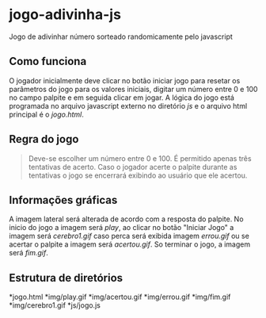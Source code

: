 # jogo-adivinha-js
Jogo de adivinhar número sorteado randomicamente pelo javascript


## Como funciona
O jogador inicialmente deve clicar no botão iniciar jogo para resetar os parâmetros do jogo para os valores iniciais, digitar um número entre 0 e 100 no campo palpite e em seguida clicar em jogar. A lógica do jogo está programada no arquivo javascript externo no diretório *js* e o arquivo html principal é o *jogo.html*.

## Regra do jogo
> Deve-se escolher um número entre 0 e 100.
> É permitido apenas três tentativas de acerto.
> Caso o jogador acerte o palpite durante as tentativas o jogo se encerrará exibindo ao usuário que ele acertou.

## Informações gráficas
A imagem lateral será alterada de acordo com a resposta do palpite. No inicio do jogo a imagem será  *play*, ao clicar no botão "Iniciar Jogo" a imagem será *cerebro1.gif* caso perca será exibida imagem *errou.gif* ou se acertar o palpite a imagem será *acertou.gif*. So terminar o jogo, a imagem será *fim.gif*. 

## Estrutura de diretórios

*jogo.html
*img/play.gif
*img/acertou.gif
*img/errou.gif
*img/fim.gif
*img/cerebro1.gif
*js/jogo.js

